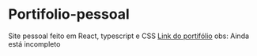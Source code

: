 # Portifolio-pessoal
Site pessoal feito em React, typescript e CSS
<a href="https://portifolio-pessoal-uxoq.vercel.app/">Link do portifólio</a>
obs: Ainda está incompleto

